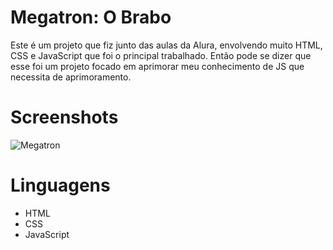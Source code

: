 # Megatron: O Brabo

Este é um projeto que fiz junto das aulas da Alura, envolvendo muito HTML, CSS e JavaScript que foi o principal trabalhado. Então pode se dizer que esse foi um projeto focado em  aprimorar meu conhecimento de JS que necessita de aprimoramento.

# Screenshots
![Megatron](https://github.com/Tydre1/megatron/assets/132526838/7ccaca19-0837-468b-966f-4a2e7447cdd4)

# Linguagens

- HTML
- CSS
- JavaScript
